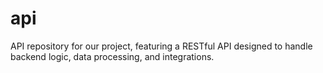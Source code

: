 # api
API repository for our project, featuring a RESTful API designed to handle backend logic, data processing, and integrations.

